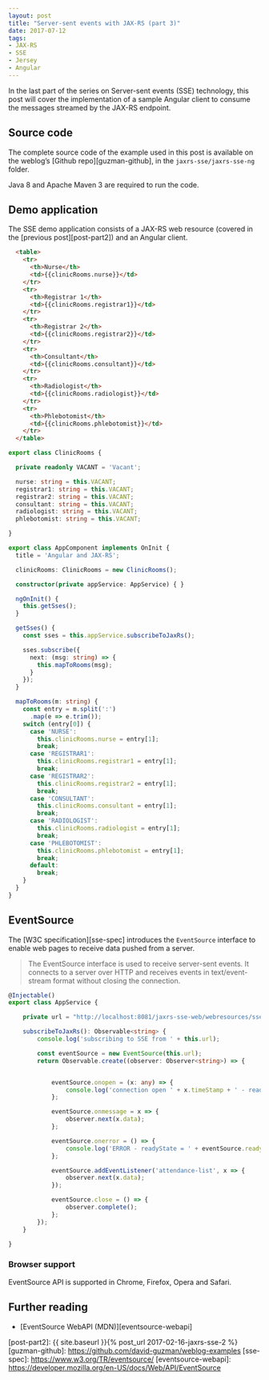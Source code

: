 ```yaml
---
layout: post
title: "Server-sent events with JAX-RS (part 3)"
date: 2017-07-12
tags:
- JAX-RS
- SSE
- Jersey
- Angular
---
```


In the last part of the series on Server-sent events (SSE) technology, this
post will cover the implementation of a sample Angular client to consume the
messages streamed by the JAX-RS endpoint.

## Source code

The complete source code of the example used in this post is available on the
weblog’s [Github repo][guzman-github], in the `jaxrs-sse/jaxrs-sse-ng` folder.

Java 8 and Apache Maven 3 are required to run the code.

## Demo application

The SSE demo application consists of a JAX-RS web resource (covered in the
[previous post][post-part2]) and an Angular client.

```html
  <table>
    <tr>
      <th>Nurse</th>
      <td>{{clinicRooms.nurse}}</td>
    </tr>
    <tr>
      <th>Registrar 1</th>
      <td>{{clinicRooms.registrar1}}</td>
    </tr>
    <tr>
      <th>Registrar 2</th>
      <td>{{clinicRooms.registrar2}}</td>
    </tr>
    <tr>
      <th>Consultant</th>
      <td>{{clinicRooms.consultant}}</td>
    </tr>
    <tr>
      <th>Radiologist</th>
      <td>{{clinicRooms.radiologist}}</td>
    </tr>
    <tr>
      <th>Phlebotomist</th>
      <td>{{clinicRooms.phlebotomist}}</td>
    </tr>
  </table>
```

```typescript
export class ClinicRooms {

  private readonly VACANT = 'Vacant';

  nurse: string = this.VACANT;
  registrar1: string = this.VACANT;
  registrar2: string = this.VACANT;
  consultant: string = this.VACANT;
  radiologist: string = this.VACANT;
  phlebotomist: string = this.VACANT;

}
```

```typescript
export class AppComponent implements OnInit {
  title = 'Angular and JAX-RS';

  clinicRooms: ClinicRooms = new ClinicRooms();

  constructor(private appService: AppService) { }

  ngOnInit() {
    this.getSses();
  }

  getSses() {
    const sses = this.appService.subscribeToJaxRs();

    sses.subscribe({
      next: (msg: string) => {
        this.mapToRooms(msg);
      }
    });
  }

  mapToRooms(m: string) {
    const entry = m.split(':')
      .map(e => e.trim());
    switch (entry[0]) {
      case 'NURSE':
        this.clinicRooms.nurse = entry[1];
        break;
      case 'REGISTRAR1':
        this.clinicRooms.registrar1 = entry[1];
        break;
      case 'REGISTRAR2':
        this.clinicRooms.registrar2 = entry[1];
        break;
      case 'CONSULTANT':
        this.clinicRooms.consultant = entry[1];
        break;
      case 'RADIOLOGIST':
        this.clinicRooms.radiologist = entry[1];
        break;
      case 'PHLEBOTOMIST':
        this.clinicRooms.phlebotomist = entry[1];
        break;
      default:
        break;
    }
  }
}
```

## EventSource

The [W3C specification][sse-spec] introduces the `EventSource` interface to enable web pages
to receive data pushed from a server.

>The EventSource interface is used to receive server-sent events. It connects to a server over HTTP and receives events in text/event-stream format without closing the connection.

```typescript
@Injectable()
export class AppService {

    private url = "http://localhost:8081/jaxrs-sse-web/webresources/sse";

    subscribeToJaxRs(): Observable<string> {
        console.log('subscribing to SSE from ' + this.url);

        const eventSource = new EventSource(this.url);
        return Observable.create((observer: Observer<string>) => {


            eventSource.onopen = (x: any) => {
                console.log('connection open ' + x.timeStamp + ' - readyState = ' + eventSource.readyState);
            };

            eventSource.onmessage = x => {
                observer.next(x.data);
            };

            eventSource.onerror = () => {
                console.log('ERROR - readyState = ' + eventSource.readyState);
            };

            eventSource.addEventListener('attendance-list', x => {
                observer.next(x.data);
            });

            eventSource.close = () => {
                observer.complete();
            };
        });
    }

}
```

### Browser support

EventSource API is supported in Chrome, Firefox, Opera and Safari.

## Further reading
- [EventSource WebAPI (MDN)][eventsource-webapi]

[post-part2]: {{ site.baseurl }}{% post_url 2017-02-16-jaxrs-sse-2 %}
[guzman-github]: https://github.com/david-guzman/weblog-examples
[sse-spec]: https://www.w3.org/TR/eventsource/
[eventsource-webapi]: https://developer.mozilla.org/en-US/docs/Web/API/EventSource
